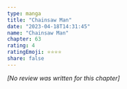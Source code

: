 ```yaml
---
type: manga
title: "Chainsaw Man"
date: "2023-04-18T14:31:45"
name: "Chainsaw Man"
chapter: 63
rating: 4
ratingEmoji: ⭐️⭐️⭐️⭐️
share: false
---
```


_[No review was written for this chapter]_
